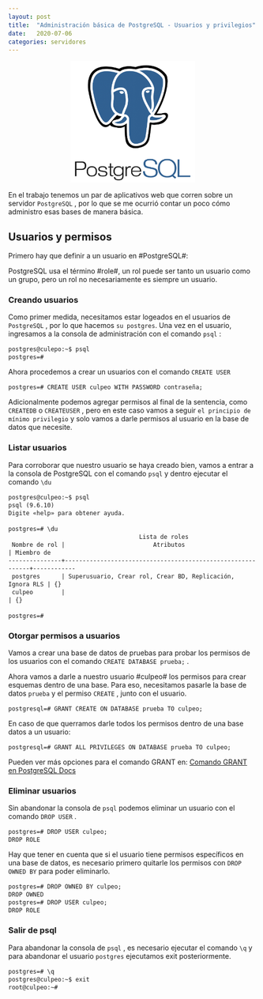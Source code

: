 ```yaml
---
layout: post
title:  "Administración básica de PostgreSQL - Usuarios y privilegios"
date:   2020-07-06
categories: servidores
---
```

<p align="center"><img src="/assets/img/postgres.png" alt="PostgreSQL" width="50%" /></p>

En el trabajo tenemos un par de aplicativos web que corren sobre un servidor `PostgreSQL` , por lo que se me ocurrió contar un poco cómo administro esas bases de manera básica.

## Usuarios y permisos

Primero hay que definir a un usuario en #PostgreSQL#:

PostgreSQL usa el término #role#, un rol puede ser tanto un usuario como un grupo, pero un rol no necesariamente es siempre un usuario.

### Creando usuarios

Como primer medida, necesitamos estar logeados en el usuarios de `PostgreSQL` , por lo que hacemos `su postgres`. Una vez en el usuario, ingresamos a la consola de administración con el comando `psql` :

``` console
postgres@culepo:~$ psql
postgres=#
```
Ahora procedemos a crear un usuarios con el comando `CREATE USER`

``` console
postgres=# CREATE USER culpeo WITH PASSWORD contraseña;
```

Adicionalmente podemos agregar permisos al final de la sentencia, como `CREATEDB` o `CREATEUSER` , pero en este caso vamos a seguir `el principio de mínimo privilegio` y solo vamos a darle permisos al usuario en la base de datos que necesite.

### Listar usuarios

Para corroborar que nuestro usuario se haya creado bien, vamos a entrar a la consola de PostgreSQL con el comando `psql` y dentro ejecutar el comando `\du`

``` console
postgres@culpeo:~$ psql
psql (9.6.10)
Digite «help» para obtener ayuda.

postgres=# \du
                                     Lista de roles
 Nombre de rol |                         Atributos                          | Miembro de
---------------+------------------------------------------------------------+------------
 postgres      | Superusuario, Crear rol, Crear BD, Replicación, Ignora RLS | {}
 culpeo        |                                                            | {}

postgres=#
```

### Otorgar permisos a usuarios

Vamos a crear una base de datos de pruebas para probar los permisos de los usuarios con el comando `CREATE DATABASE prueba;` .

Ahora vamos a darle a nuestro usuario #culpeo# los permisos para crear esquemas dentro de una base. Para eso, necesitamos pasarle la base de datos `prueba` y el permiso `CREATE` , junto con el usuario.

``` console
postgresql=# GRANT CREATE ON DATABASE prueba TO culpeo;
```

En caso de que querramos darle todos los permisos dentro de una base datos a un usuario:

``` console
postgresql=# GRANT ALL PRIVILEGES ON DATABASE prueba TO culpeo;
```

Pueden ver más opciones para el comando GRANT en: [Comando GRANT en PostgreSQL Docs](https://www.postgresql.org/docs/9.0/sql-grant.html)


### Eliminar usuarios

Sin abandonar la consola de `psql` podemos eliminar un usuario con el comando `DROP USER` .

``` console
postgres=# DROP USER culpeo;
DROP ROLE
```

Hay que tener en cuenta que si el usuario tiene permisos específicos en una base de datos, es necesario primero quitarle los permisos con `DROP OWNED BY` para poder eliminarlo.

``` console
postgres=# DROP OWNED BY culpeo;
DROP OWNED
postgres=# DROP USER culpeo;
DROP ROLE
```

### Salir de psql

Para abandonar la consola de `psql` , es necesario ejecutar el comando `\q` y para abandonar el usuario `postgres` ejecutamos exit posteriormente.

``` console
postgres=# \q
postgres@culpeo:~$ exit
root@culpeo:~#
```
